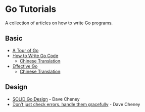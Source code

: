 # Go Tutorials
A collection of articles on how to write Go programs.

## Basic
* [A Tour of Go](https://tour.golang.org/)
* [How to Write Go Code](https://golang.org/doc/code.html)
    * [Chinese Translation](https://go-zh.org/doc/code.html)
* [Effective Go](https://golang.org/doc/effective_go.html)
    * [Chinese Translation](https://go-zh.org/doc/effective_go.html) 

## Design
* [SOLID Go Design](https://dave.cheney.net/2016/08/20/solid-go-design) - Dave Cheney
* [Don’t just check errors, handle them gracefully](https://dave.cheney.net/2016/04/27/dont-just-check-errors-handle-them-gracefully) - Dave Cheney
